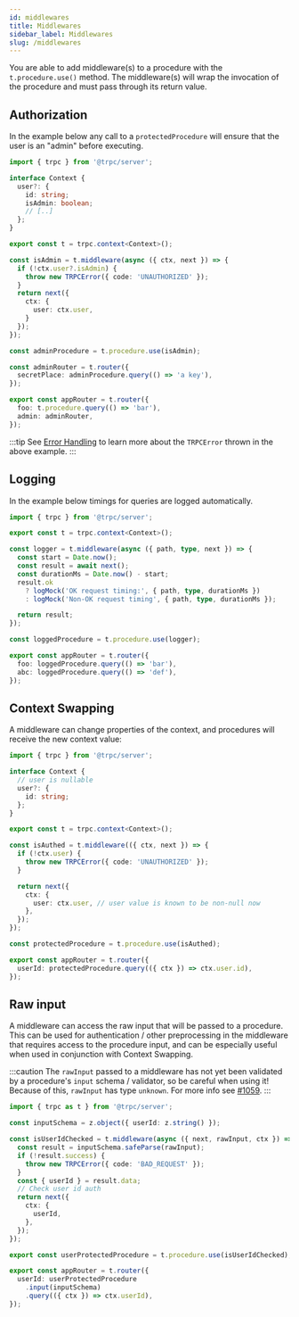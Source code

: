 ```yaml
---
id: middlewares
title: Middlewares
sidebar_label: Middlewares
slug: /middlewares
---
```


You are able to add middleware(s) to a procedure with the `t.procedure.use()` method. The middleware(s) will wrap the invocation of the procedure and must pass through its return value.

## Authorization

In the example below any call to a `protectedProcedure` will ensure that the user is an "admin" before executing.

```ts
import { trpc } from '@trpc/server';

interface Context {
  user?: {
    id: string;
    isAdmin: boolean;
    // [..]
  };
}

export const t = trpc.context<Context>();

const isAdmin = t.middleware(async ({ ctx, next }) => {
  if (!ctx.user?.isAdmin) {
    throw new TRPCError({ code: 'UNAUTHORIZED' });
  }
  return next({
    ctx: {
      user: ctx.user,
    }
  });
});

const adminProcedure = t.procedure.use(isAdmin);

const adminRouter = t.router({
  secretPlace: adminProcedure.query(() => 'a key'),
});

export const appRouter = t.router({
  foo: t.procedure.query(() => 'bar'),
  admin: adminRouter,
});
```

:::tip
See [Error Handling](error-handling.md) to learn more about the `TRPCError` thrown in the above example.
:::

## Logging

In the example below timings for queries are logged automatically.

```ts
import { trpc } from '@trpc/server';

export const t = trpc.context<Context>();

const logger = t.middleware(async ({ path, type, next }) => {
  const start = Date.now();
  const result = await next();
  const durationMs = Date.now() - start;
  result.ok
    ? logMock('OK request timing:', { path, type, durationMs })
    : logMock('Non-OK request timing', { path, type, durationMs });

  return result;
});

const loggedProcedure = t.procedure.use(logger);

export const appRouter = t.router({
  foo: loggedProcedure.query(() => 'bar'),
  abc: loggedProcedure.query(() => 'def'),
});
```

## Context Swapping

A middleware can change properties of the context, and procedures will receive the new context value:

```ts
import { trpc } from '@trpc/server';

interface Context {
  // user is nullable
  user?: {
    id: string;
  };
}

export const t = trpc.context<Context>();

const isAuthed = t.middleware(({ ctx, next }) => {
  if (!ctx.user) {
    throw new TRPCError({ code: 'UNAUTHORIZED' });
  }

  return next({
    ctx: {
      user: ctx.user, // user value is known to be non-null now
    },
  });
});

const protectedProcedure = t.procedure.use(isAuthed);

export const appRouter = t.router({
  userId: protectedProcedure.query(({ ctx }) => ctx.user.id),
});
```

## Raw input

A middleware can access the raw input that will be passed to a procedure. This can be used for authentication / other preprocessing in the middleware that requires access to the procedure input, and can be especially useful when used in conjunction with Context Swapping.

:::caution
The `rawInput` passed to a middleware has not yet been validated by a procedure's `input` schema / validator, so be careful when using it! Because of this, `rawInput` has type `unknown`. For more info see [#1059](https://github.com/trpc/trpc/pull/1059#issuecomment-932985023).
:::

```ts
import { trpc as t } from '@trpc/server';

const inputSchema = z.object({ userId: z.string() });

const isUserIdChecked = t.middleware(async ({ next, rawInput, ctx }) => {
  const result = inputSchema.safeParse(rawInput);
  if (!result.success) {
    throw new TRPCError({ code: 'BAD_REQUEST' });
  }
  const { userId } = result.data;
  // Check user id auth
  return next({
    ctx: { 
      userId,
    },
  });
});

export const userProtectedProcedure = t.procedure.use(isUserIdChecked);

export const appRouter = t.router({
  userId: userProtectedProcedure
    .input(inputSchema)
    .query(({ ctx }) => ctx.userId),
});
```
